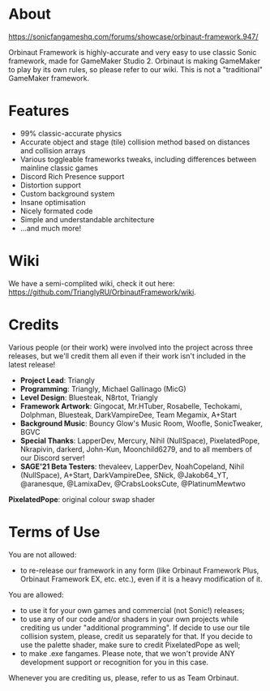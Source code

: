 # About
https://sonicfangameshq.com/forums/showcase/orbinaut-framework.947/

Orbinaut Framework is highly-accurate and very easy to use classic Sonic framework, made for GameMaker Studio 2. 
Orbinaut is making GameMaker to play by its own rules, so please refer to our wiki. This is not a "traditional" GameMaker framework.

# Features
- 99% classic-accurate physics
- Accurate object and stage (tile) collision method based on distances and collision arrays
- Various toggleable frameworks tweaks, including differences between mainline classic games
- Discord Rich Presence support
- Distortion support
- Custom background system
- Insane optimisation
- Nicely formated code
- Simple and understandable architecture
- ...and much more!

# Wiki
We have a semi-complited wiki, check it out here: https://github.com/TrianglyRU/OrbinautFramework/wiki.

# Credits
Various people (or their work) were involved into the project across three releases, but we'll credit them all even if their work isn't included in the latest release!

- **Project Lead**: Triangly
- **Programming**: Triangly, Michael Gallinago (MicG)
- **Level Design**: Bluesteak, N8rtot, Triangly
- **Framework Artwork**: Gingocat, Mr.HTuber, Rosabelle, Techokami, Dolphman, Bluesteak, DarkVampireDee, Team Megamix, A+Start
- **Background Music**: Bouncy Glow's Music Room, Woofle, SonicTweaker, BGVC
- **Special Thanks**: LapperDev, Mercury, Nihil (NullSpace), PixelatedPope, Nkrapivin, darkerd, John-Kun, Moonchild6279, and to all members of our Discord server!
- **SAGE'21 Beta Testers**: thevaleev, LapperDev, NoahCopeland, Nihil (NullSpace), A+Start, DarkVampireDee, SNick, @Jakob64_YT, @aranesque, @LamixaDev, @CrabsLooksCute, @PlatinumMewtwo

**PixelatedPope**: original colour swap shader

# Terms of Use
You are not allowed:
- to re-release our framework in any form (like Orbinaut Framework Plus, Orbinaut Framework EX, etc. etc.), even if it is a heavy modification of it.

You are allowed:
- to use it for your own games and commercial (not Sonic!) releases;
- to use any of our code and/or shaders in your own projects while crediting us under "additional programming". If decide to use our tile collision system, please, credit us separately for that. If you decide to use the palette shader, make sure to credit PixelatedPope as well;
- to make .exe fangames. Please note, that we won't provide ANY development support or recognition for you in this case.

Whenever you are crediting us, please, refer to us as Team Orbinaut.
